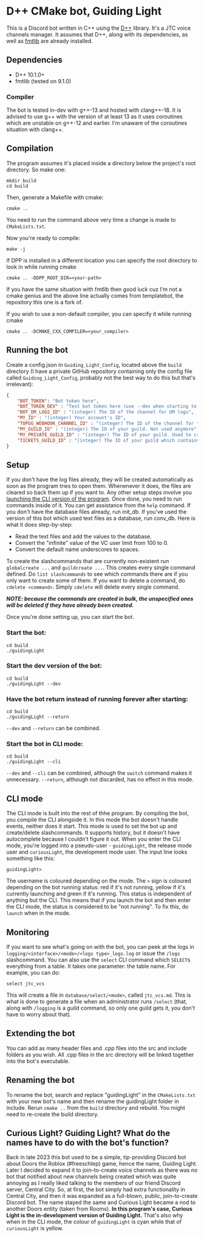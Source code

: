 # D++ CMake bot, Guiding Light

This is a Discord bot written in C++ using the [D++](https://dpp.dev) library. It's a JTC voice channels manager. It assumes that D++, along with its dependencies, as well as [fmtlib](https://fmt.dev) are already installed.

## Dependencies
* D++ 10.1.0+
* fmtlib (tested on 9.1.0)

### Compiler
The bot is tested in-dev with g++-13 and hosted with clang++-18. It is advised to use g++ with the version of at least 13 as it uses coroutines which are unstable on g++-12 and earlier. I'm unaware of the coroutines situation with clang++.

## Compilation
The program assumes it's placed inside a directory below the project's root directory. So make one:

    mkdir build
    cd build

Then, generate a Makefile with cmake:

    cmake ..

You need to run the command above very time a change is made to `CMakeLists.txt`.

Now you're ready to compile:

    make -j

If DPP is installed in a different location you can specify the root directory to look in while running cmake 

    cmake .. -DDPP_ROOT_DIR=<your-path>

If you have the same situation with fmtlib then good luck cuz I'm not a cmake genius and the above line actually comes from templatebot, the repository this one is a fork of.

If you wish to use a non-default compiler, you can specify it while running cmake

    cmake .. -DCMAKE_CXX_COMPILER=<your_compiler>


## Running the bot

Create a config.json in `Guiding_Light_Config`, located above the `build` directory (I have a private GitHub repository containing only the config file called `Guiding_Light_Config`, probably not the best way to do this but that's irrelevant):

```json
{
    "BOT_TOKEN": "Bot token here",
    "BOT_TOKEN_DEV" : "Test bot token here (use --dev when starting to test new changes without affecting anything used in production)",
    "BOT_DM_LOGS_ID" : "(integer) The ID of the channel for DM logs",
    "MY_ID" : "(integer) Your account's ID",
    "TOPGG_WEBHOOK_CHANNEL_ID" : "(integer) The ID of the channel for top.gg vote webhook messages",
    "MY_GUILD_ID" : "(integer) The ID of your guild. Not used anymore",
    "MY_PRIVATE_GUILD_ID" : "(integer) The ID of your guild. Used to create commands only administrators (which I know can only be me) can use",
    "TICKETS_GUILD_ID" : "(integer) The ID of your guild which contains tickets. Can be the same as MY_PRIVATE_GUILD_ID if you like"
}
```

## Setup

If you don't have the log files already, they will be created automatically as soon as the program tries to open them. Whenenever it does, the files are cleared so back them up if you want to. Any other setup steps involve you [launching the CLI version of the program](#cli-mode). Once done, you need to run commands inside of it. You can get assistance from the `help` command. If you don't have the database files already, run init_db. If you've used the version of this bot which used text files as a database, run conv_db. Here is what it does step-by-step:

* Read the text files and add the values to the database.
* Convert the "infinite" value of the VC user limit from 100 to 0.
* Convert the default name underscores to spaces.

To create the slashcommands that are currently non-existent run `globalcreate ...` and `guildcreate ...`. This creates every single command defined. Do `list slashcommands` to see which commands there are if you only want to create some of them. If you want to delete a command, do `cdelete <command>`. Simply `cdelete` will delete every single command.

__***NOTE: because the commands are created in bulk, the unspecified ones will be deleted if they have already been created.***__

Once you're done setting up, you can start the bot.

### Start the bot:

    cd build
    ./guidingLight

### Start the dev version of the bot:

    cd build
    ./guidingLight --dev

### Have the bot return instead of running forever after starting:

    cd build
    ./guidingLight --return

`--dev` and `--return` can be combined.

### Start the bot in CLI mode:

    cd build
    ./guidingLight --cli

`--dev` and `--cli` can be combined, although the `switch` command makes it unnecessary. `--return`, although not discarded, has no effect in this mode.

## CLI mode

The CLI mode is built into the rest of thhe program. By compiling the bot, you compile the CLI alongside it. In this mode the bot doesn't handle events, neither does it start. This mode is used to set the bot up and create/delete slashcommands. It supports history, but it doesn't have autocomplete because I couldn't figure it out.
When you enter the CLI mode, you're logged into a pseudo-user - `guidingLight`, the release mode user and `curiousLight`, the development mode user. The input line looks something like this:

    guidingLight>

The username is coloured depending on the mode. The `>` sign is coloured depending on the bot running status: red if it's not running, yellow if it's currently launching and green if it's running. This status is independent of anything but the CLI. This means that if you launch the bot and then enter the CLI mode, the status is considered to be "not running". To fix this, do `launch` when in the mode. 

## Monitoring

If you want to see what's going on with the bot, you can peek at the logs in `logging/<interface>/<mode>/<logs type>_logs.log` or issue the `/logs` slashcommand. You can also use the `select` CLI command which `SELECT`s everything from a table. It takes one parameter: the table name. For example, you can do:

    select jtc_vcs

This will create a file in `database/select/<mode>`, called `jtc_vcs.md`. This is what is done to generate a file when an administrator runs `/select` (that, along with `/logging` is a guild command, so only one guild gets it, you don't have to worry about that).

## Extending the bot

You can add as many header files and .cpp files into the src and include folders as you wish. All .cpp files in the src directory will be linked together into the bot's executable.

## Renaming the bot

To rename the bot, search and replace "guidingLight" in the `CMakeLists.txt` with your new bot's name and then rename the guidingLight folder in include. Rerun `cmake ..` from the `build` directory and rebuild. You might need to re-create the build directory.

## Curious Light? Guiding Light? What do the names have to do with the bot's function?

Back in late 2023 this bot used to be a simple, tip-providing Discord bot about Doors the Roblox (#freeschlep) game, hence the name, Guiding Light. Later I decided to expand it to join-to-create voice channels as there was no bot that notified about new channels being created which was quite annoying as I really liked talking to the members of our friend Discord server, Central City. So, at first, the bot simply had extra functionality in Central City, and then it was expanded as a full-blown, public, join-to-create Discord bot. The name stayed the same and Curious Light became a nod to another Doors entity (taken from Rooms). **In this program's case, Curious Light is the in-development version of Guiding Light.** That's also why when in the CLI mode, the colour of `guidingLight` is cyan while that of `curiousLight` is yellow.
